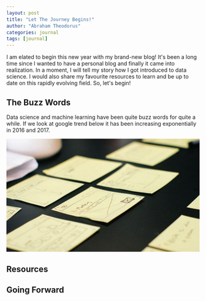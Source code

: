 ```yaml
---
layout: post
title: "Let The Journey Begins!"
author: "Abraham Theodorus"
categories: journal
tags: [journal]
---
```


I am elated to begin this new year with my brand-new blog! It's been a long time since I wanted to have a personal blog and finally it came into realization. In a moment, I will tell my story how I got introduced to data science. I would also share my favourite resources to learn and be up to date on this rapidly evolving field. So, let's begin!

## The Buzz Words

Data science and machine learning have been quite buzz words for quite a while. If we look at google trend below it has been increasing exponentially in 2016 and 2017.

![alt text](/assets/img/cards.jpg "Lagrange Demo Image")

## Resources


## Going Forward


